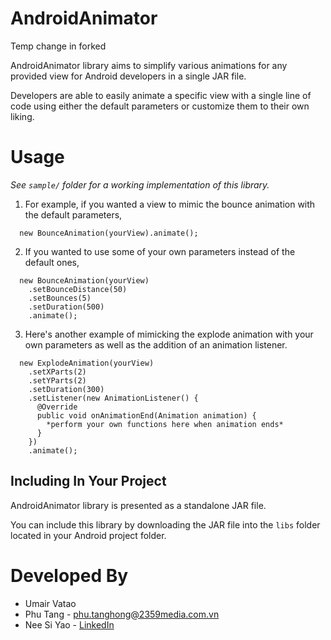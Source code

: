 AndroidAnimator
===============

Temp change in forked

AndroidAnimator library aims to simplify various animations for any provided view for Android developers in a single JAR file.

Developers are able to easily animate a specific view with a single line of code using either the default parameters or customize them to their own liking.


Usage
=====

*See `sample/` folder for a working implementation of this library.*

  1. For example, if you wanted a view to mimic the bounce animation with the default parameters,
  ```
    new BounceAnimation(yourView).animate();
  ```

  2. If you wanted to use some of your own parameters instead of the default ones,
  ```
    new BounceAnimation(yourView)
      .setBounceDistance(50)
      .setBounces(5)
      .setDuration(500)
      .animate();
  ```

  3. Here's another example of mimicking the explode animation with your own parameters as well as the addition of an animation listener.
  ```
    new ExplodeAnimation(yourView)
      .setXParts(2)
      .setYParts(2)
      .setDuration(300)
      .setListener(new AnimationListener() {
        @Override
        public void onAnimationEnd(Animation animation) {
          *perform your own functions here when animation ends*
        }
      })
      .animate();
  ```


Including In Your Project
-------------------------

AndroidAnimator library is presented as a standalone JAR file.

You can include this library by downloading the JAR file into the `libs` folder located in your Android project folder.


Developed By
============

 * Umair Vatao
 * Phu Tang - <phu.tanghong@2359media.com.vn>
 * Nee Si Yao - [LinkedIn](http://sg.linkedin.com/pub/si-yao-nee/7a/a62/203/)
